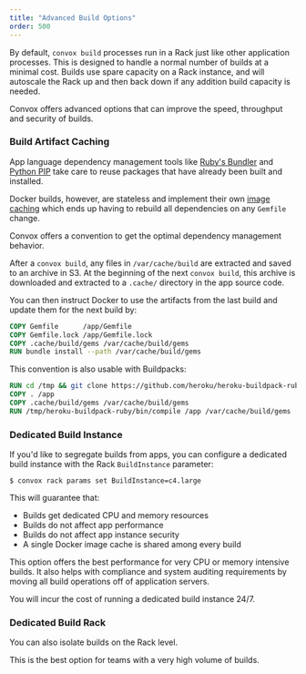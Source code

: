 ```yaml
---
title: "Advanced Build Options"
order: 500
---
```


By default, `convox build` processes run in a Rack just like other application processes. This is designed to handle a normal number of builds at a minimal cost. Builds use spare capacity on a Rack instance, and will autoscale the Rack up and then back down if any addition build capacity is needed.

Convox offers advanced options that can improve the speed, throughput and security of builds.

### Build Artifact Caching

App language dependency management tools like [Ruby's Bundler](http://bundler.io/) and [Python PIP](https://pypi.python.org/pypi/pip) take care to reuse packages that have already been built and installed.

Docker builds, however, are stateless and implement their own [image caching](https://docs.docker.com/engine/userguide/eng-image/dockerfile_best-practices/#/build-cache) which ends up having to rebuild all dependencies on any `Gemfile` change.

Convox offers a convention to get the optimal dependency management behavior.

After a `convox build`, any files in `/var/cache/build` are extracted and saved to an archive in S3. At the beginning of the next `convox build`, this archive is downloaded and extracted to a `.cache/` directory in the app source code.

You can then instruct Docker to use the artifacts from the last build and update them for the next build by:

```Dockerfile
COPY Gemfile      /app/Gemfile
COPY Gemfile.lock /app/Gemfile.lock
COPY .cache/build/gems /var/cache/build/gems
RUN bundle install --path /var/cache/build/gems
```

This convention is also usable with Buildpacks:

```Dockerfile
RUN cd /tmp && git clone https://github.com/heroku/heroku-buildpack-ruby
COPY . /app
COPY .cache/build/gems /var/cache/build/gems
RUN /tmp/heroku-buildpack-ruby/bin/compile /app /var/cache/build/gems
```

### Dedicated Build Instance

If you'd like to segregate builds from apps, you can configure a dedicated build instance with the Rack `BuildInstance` parameter:

```
$ convox rack params set BuildInstance=c4.large
```

This will guarantee that:

* Builds get dedicated CPU and memory resources
* Builds do not affect app performance
* Builds do not affect app instance security
* A single Docker image cache is shared among every build

This option offers the best performance for very CPU or memory intensive builds. It also helps with compliance and system auditing requirements by moving all build operations off of application servers.

You will incur the cost of running a dedicated build instance 24/7.

### Dedicated Build Rack

You can also isolate builds on the Rack level.

This is the best option for teams with a very high volume of builds.
